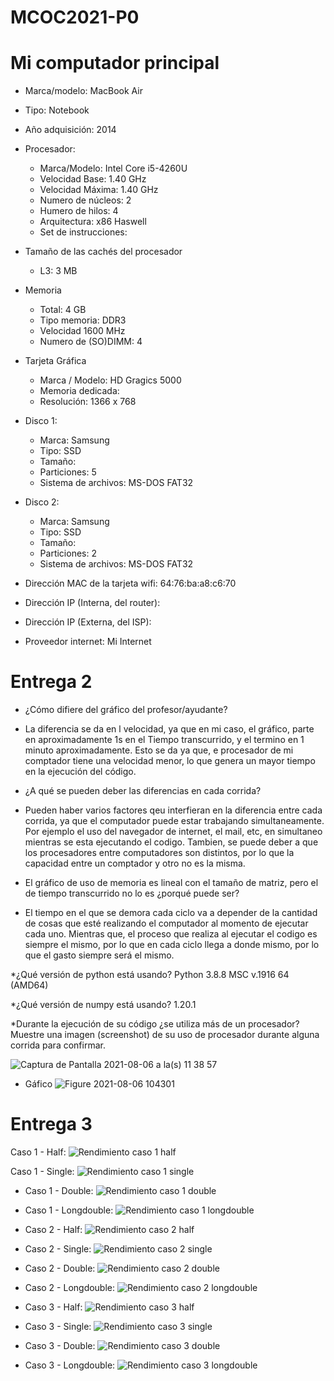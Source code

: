 # MCOC2021-P0

# Mi computador principal

* Marca/modelo: MacBook Air 
* Tipo: Notebook
* Año adquisición: 2014
* Procesador:
  * Marca/Modelo: Intel Core i5-4260U
  * Velocidad Base: 1.40 GHz
  * Velocidad Máxima: 1.40 GHz
  * Numero de núcleos: 2 
  * Humero de hilos: 4
  * Arquitectura: x86 Haswell
  * Set de instrucciones: 
* Tamaño de las cachés del procesador
  * L3: 3 MB
* Memoria 
  * Total: 4 GB
  * Tipo memoria: DDR3
  * Velocidad 1600 MHz
  * Numero de (SO)DIMM: 4
* Tarjeta Gráfica
  * Marca / Modelo: HD Gragics 5000
  * Memoria dedicada: 
  * Resolución: 1366 x 768
* Disco 1: 
  * Marca: Samsung
  * Tipo: SSD
  * Tamaño: 
  * Particiones: 5
  * Sistema de archivos: MS-DOS FAT32
* Disco 2: 
  * Marca: Samsung
  * Tipo: SSD
  * Tamaño: 
  * Particiones: 2
  * Sistema de archivos: MS-DOS FAT32

  
* Dirección MAC de la tarjeta wifi: 64:76:ba:a8:c6:70
* Dirección IP (Interna, del router): 
* Dirección IP (Externa, del ISP): 
* Proveedor internet: Mi Internet 

# Entrega 2

* ¿Cómo difiere del gráfico del profesor/ayudante?
* La diferencia se da en l velocidad, ya que en mi caso, el gráfico, parte en aproximadamente 1s en el Tiempo transcurrido, y el termino en 1 minuto aproximadamente. Esto se da ya que, e procesador de mi comptador tiene una velocidad menor, lo que genera un mayor tiempo en la ejecución del código.

* ¿A qué se pueden deber las diferencias en cada corrida?
* Pueden haber varios factores qeu interfieran en la diferencia entre cada corrida, ya que el computador puede estar trabajando simultaneamente. Por ejemplo el uso del navegador de internet, el mail, etc, en simultaneo mientras se esta ejecutando el codigo. Tambien, se puede deber a que los procesadores entre computadores son distintos, por lo que la capacidad entre un comptador y otro no es la misma.

* El gráfico de uso de memoria es lineal con el tamaño de matriz, pero el de tiempo transcurrido no lo es ¿porqué puede ser?
* El tiempo en el que se demora cada ciclo va a depender de la cantidad de cosas que esté realizando el computador al momento de ejecutar cada uno. Mientras que, el proceso que realiza al ejecutar el codigo es siempre el mismo, por lo que en cada ciclo llega a donde mismo, por lo que el gasto siempre será el mismo.

*¿Qué versión de python está usando? Python 3.8.8 MSC v.1916 64 (AMD64)

*¿Qué versión de numpy está usando? 1.20.1

*Durante la ejecución de su código ¿se utiliza más de un procesador? Muestre una imagen (screenshot) de su uso de procesador durante alguna corrida para confirmar. 

![Captura de Pantalla 2021-08-06 a la(s) 11 38 57](https://user-images.githubusercontent.com/88350644/128535297-ff707174-9adf-426d-9076-d8d7814179c2.png)

* Gáfico
![Figure 2021-08-06 104301](https://user-images.githubusercontent.com/88350644/128534126-db006774-09c3-4f42-8cc8-0253d5d2f29e.png)



# Entrega 3

Caso 1 - Half: 
![Rendimiento caso 1 half](https://user-images.githubusercontent.com/88350644/129988921-a13cd09e-317b-40ad-93d4-e43e84032ca0.png)

Caso 1 - Single: 
![Rendimiento caso 1 single](https://user-images.githubusercontent.com/88350644/129988943-8652954c-ab8b-4d44-987b-370de3697838.png)

* Caso 1 - Double:
 ![Rendimiento caso 1 double](https://user-images.githubusercontent.com/88350644/129988970-4baea4ac-85e9-4eec-88b9-3a94985f7c15.png)

* Caso 1 - Longdouble:
 ![Rendimiento caso 1 longdouble](https://user-images.githubusercontent.com/88350644/129988994-f7de4c72-8cee-4a5b-a40e-6a2f7ea93660.png)

* Caso 2 - Half:
 ![Rendimiento caso 2 half](https://user-images.githubusercontent.com/88350644/129989010-883a1321-6159-4fcc-81db-fefdd02f9914.png)

* Caso 2 - Single:
 ![Rendimiento caso 2 single](https://user-images.githubusercontent.com/88350644/129989038-1b032c24-377d-4d4f-969c-db5d723d8514.png)

* Caso 2 - Double:
 ![Rendimiento caso 2 double](https://user-images.githubusercontent.com/88350644/129989077-fb5a6cb6-d7e4-48b9-bcc9-66f4908453ee.png)

* Caso 2 - Longdouble:
 ![Rendimiento caso 2 longdouble](https://user-images.githubusercontent.com/88350644/129990022-2272b6aa-d4e0-48c6-a208-ddecd3ff1e13.png)

* Caso 3 - Half:
 ![Rendimiento caso 3 half](https://user-images.githubusercontent.com/88350644/129990047-eddde346-7f9b-4a18-9e84-dc9d4a4c56a2.png)

* Caso 3 - Single:
 ![Rendimiento caso 3 single](https://user-images.githubusercontent.com/88350644/129990075-c986556e-f51c-45a4-9669-d7588cb62c9c.png)

* Caso 3 - Double:
 ![Rendimiento caso 3 double](https://user-images.githubusercontent.com/88350644/129990090-bd4f1a76-a22c-4d3d-9343-d17901a5a792.png)

* Caso 3 - Longdouble:
 ![Rendimiento caso 3 longdouble](https://user-images.githubusercontent.com/88350644/129990102-a176803b-d910-4457-bd5e-cb33eaac7087.png)






